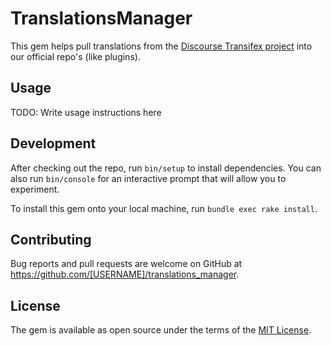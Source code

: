 # TranslationsManager

This gem helps pull translations from the [Discourse Transifex project](https://www.transifex.com/discourse/discourse-org) into our official repo's (like plugins).

## Usage

TODO: Write usage instructions here

## Development

After checking out the repo, run `bin/setup` to install dependencies. You can also run `bin/console` for an interactive prompt that will allow you to experiment.

To install this gem onto your local machine, run `bundle exec rake install`.

## Contributing

Bug reports and pull requests are welcome on GitHub at https://github.com/[USERNAME]/translations_manager.


## License

The gem is available as open source under the terms of the [MIT License](http://opensource.org/licenses/MIT).

